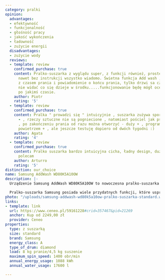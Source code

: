 ```yaml
---
category: pralki
opinion:
  advantages:
  - efektywność
  - funkcjonalność
  - głośność pracy
  - jakość wykończenia
  - ładowność
  - zużycie energii
  disadvantages:
  - zużycie wody
  reviews:
  - template: review
    confirmed_purchase: true
    content: Pralko-suszarka z wyglądu super, z funkcji również, proste nastawianie,
      nawet bez instrukcji wszystko wiadomo. Świetna funkcja Add wash , wyswietlacz
      z czasem prania i powiadomienie o końcu prania, tylko drzwi sa czarne i nic
      nie widać co się dzieje w środku.....funkcjonowanie będę mógł ocenić dopiero
      po jakimś czasie.
    author: Piotr
    rating: '5'
  - template: review
    confirmed_purchase: true
    content: Pralka " prowadzi się " intuicyjnie , suszarka zużywa sporo wody do chłodzenia
      - , rzeczy sztuczne nie są pogniecione , natomiast pościel jak psu z gardła
      , po zakończeniu prania od razu można otworzyć - duży + , program odświeżania
      powietrzem + , ale jeszcze testuję dopiero od dwóch tygodni :)
    author: Agata
    rating: '4'
  - template: review
    confirmed_purchase: true
    content: Pralko suszarka bardzo intuicyjna cicha, ładny design, duża pojemność,
      polecam
    author: Arturro
    rating: '5'
distinction: our_choice
name: Samsung AddWash WD80K5A10OW
description: |-
  Urządzenie Samsung AddWash WD80K5A10OW to nowoczesna pralko-suszarka wyposażona w technologię Eco Bubble. Dzięki temu pranie można nastawić nawet w niskich temperaturach. Skuteczność pralki jest wspierana przez dodatkowy program służący do wstępnego zmiękczania ubrań. Takie rozwiązanie sprawia, że pranie jest jeszcze bardziej efektywne.

  Pralko-suszarka Samsung posiada wiele przydatnych funkcji, które usprawniają użytkowanie urządzenia. Ciekawą opcją jest AirWash - funkcja odświeżania ubrań za pomocą gorącego powietrza. W ten sposób można szybko zdezynfekować ubrania i przygotować je do ponownego użytku. Producent oferuje 10-letnią gwarancję na silnik. W razie awarii można skontaktować się z serwisem, który naprawi pralkę. Drobne usterki można rozwiązać w szybki i łatwy sposób za pomocą aplikacji w telefonie. Na uwagę w tym modelu zasługuje także bęben - wzór w kształcie diamentu stanowi skuteczną ochronę dla tkanin. Pralko-suszarka posiada opcję samoczyszczenia bez dodatku środków czyszczących, co również jest ogromną zaletą urządzenia.
photo: "/uploads/samsung-addwash-wd80k5a10ow-pralko-suszarka-standard.webp"
links:
- template: link
  url: https://www.ceneo.pl/59161228#crid=357467&pid=21269
  anchor: Kup od 2249,00 zł
  provider: Ceneo
properties:
  type: z suszarką
  size: standard
  brand: Samsung
  energy_class: A
  type_of_drum: diamond
  load: 8 kg pranie/4,5 kg suszenie
  maximum_spin_speed: 1400 obr/min
  annual_energy_usage: 1088 kWh
  annual_water_usage: 17600 l

---
```

